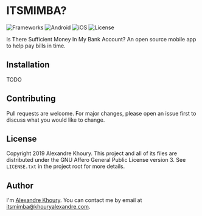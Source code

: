 # ITSMIMBA?

![Frameworks](https://img.shields.io/badge/frameworks-ionic%20+%20angular%20+%20capacitor-blue)
![Android](https://img.shields.io/badge/android-green)
![iOS](https://img.shields.io/badge/iOS-lightgrey)
![License](https://img.shields.io/badge/license-AGPLv3-red)

Is There Sufficient Money In My Bank Account? An open source mobile app to help pay bills in time.

## Installation

TODO

## Contributing

Pull requests are welcome. For major changes, please open an issue first to discuss what you would like to change.

## License

Copyright 2019 Alexandre Khoury. This project and all of its files are distributed under the GNU Affero General Public License version 3. See `LICENSE.txt` in the project root for more details.

## Author

I'm [Alexandre Khoury](https://www.linkedin.com/in/alexandre-khoury). You can contact me by email at [itsmimba@khouryalexandre.com](mailto:itsmimba@khouryalexandre.com).
